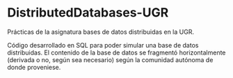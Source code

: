# DistributedDatabases-UGR
Prácticas de la asignatura bases de datos distribuidas en la UGR.

Código desarrollado en SQL para poder simular una base de datos distribuidas. El contenido de la base de datos se fragmentó horizontalmente (derivada o no, según sea necesario) según la comunidad autónoma de donde proveniese.
